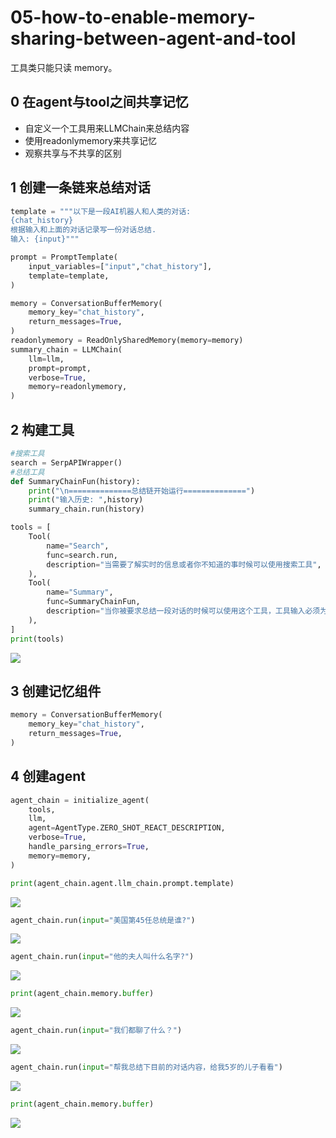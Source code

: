 # 05-how-to-enable-memory-sharing-between-agent-and-tool



工具类只能只读 memory。

## 0 在agent与tool之间共享记忆

- 自定义一个工具用来LLMChain来总结内容
- 使用readonlymemory来共享记忆
- 观察共享与不共享的区别

## 1 创建一条链来总结对话

```python
template = """以下是一段AI机器人和人类的对话:
{chat_history}
根据输入和上面的对话记录写一份对话总结.
输入: {input}"""

prompt = PromptTemplate(
    input_variables=["input","chat_history"],
    template=template,
)

memory = ConversationBufferMemory(
    memory_key="chat_history",
    return_messages=True,
)
readonlymemory = ReadOnlySharedMemory(memory=memory)
summary_chain = LLMChain(
    llm=llm,
    prompt=prompt,
    verbose=True,
    memory=readonlymemory,
)
```

## 2 构建工具

```python
#搜索工具
search = SerpAPIWrapper()
#总结工具
def SummaryChainFun(history):
    print("\n==============总结链开始运行==============")
    print("输入历史: ",history)
    summary_chain.run(history)

tools = [
    Tool(
        name="Search",
        func=search.run,
        description="当需要了解实时的信息或者你不知道的事时候可以使用搜索工具",
    ),
    Tool(
        name="Summary",
        func=SummaryChainFun,
        description="当你被要求总结一段对话的时候可以使用这个工具，工具输入必须为字符串，只在必要时使用",
    ),
]
print(tools)
```



![](https://my-img.javaedge.com.cn/javaedge-blog/2024/06/b2fa17bfc77cf914d1c597512c63e63a.png)

## 3 创建记忆组件

```python
memory = ConversationBufferMemory(
    memory_key="chat_history",
    return_messages=True,
)
```

## 4 创建agent

```python
agent_chain = initialize_agent(
    tools,
    llm,
    agent=AgentType.ZERO_SHOT_REACT_DESCRIPTION,
    verbose=True,
    handle_parsing_errors=True,
    memory=memory,
)
```

```python
print(agent_chain.agent.llm_chain.prompt.template)
```

![](/Users/javaedge/Downloads/IDEAProjects/java-edge-master/assets/image-20240618131457570.png)

```python
agent_chain.run(input="美国第45任总统是谁?")
```



![](https://my-img.javaedge.com.cn/javaedge-blog/2024/06/fa2456d2491e0e7fb1a5fddd852dce5a.png)

```python
agent_chain.run(input="他的夫人叫什么名字?")
```

![](https://my-img.javaedge.com.cn/javaedge-blog/2024/06/7e26f479bc05e80afe332a74c30e1c5c.png)

```python
print(agent_chain.memory.buffer)
```

![](https://my-img.javaedge.com.cn/javaedge-blog/2024/06/edfffd21c4ab8042703224c154064996.png)

```python
agent_chain.run(input="我们都聊了什么？")
```



![](https://my-img.javaedge.com.cn/javaedge-blog/2024/06/bad49b44b70676cd06e893f0aecc6814.png)

```python
agent_chain.run(input="帮我总结下目前的对话内容，给我5岁的儿子看看")
```



![](https://my-img.javaedge.com.cn/javaedge-blog/2024/06/96bcebc64cab354166a7c5922dde135a.png)

```python
print(agent_chain.memory.buffer)
```

![](https://my-img.javaedge.com.cn/javaedge-blog/2024/06/df9a2fb021596c9fcd02d21b60a0ce39.png)